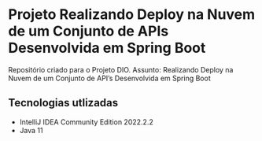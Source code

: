 # Projeto Realizando Deploy na Nuvem de um Conjunto de APIs Desenvolvida em Spring Boot
Repositório criado para o Projeto DIO. Assunto: Realizando Deploy na Nuvem de um Conjunto de API’s Desenvolvida em Spring Boot

## Tecnologias utlizadas
- IntelliJ IDEA Community Edition 2022.2.2
- Java 11
